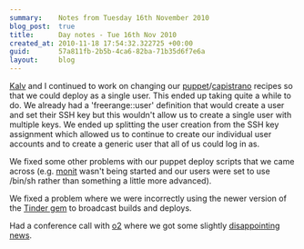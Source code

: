 ```yaml
---
summary:    Notes from Tuesday 16th November 2010
blog_post:  true
title:      Day notes - Tue 16th Nov 2010
created_at: 2010-11-18 17:54:32.322725 +00:00
guid:       57a811fb-2b5b-4ca6-82ba-71b35d6f7e6a
layout:     blog
---
```

  [Kalv](http://kalv.co.uk/) and I continued to work on changing our [puppet](http://www.puppetlabs.com/)/[capistrano](https://github.com/capistrano/capistrano/wiki/Documentation-v2.x) recipes so that we could deploy as a single user.  This ended up taking quite a while to do.  We already had a 'freerange::user' definition that would create a user and set their SSH key but this wouldn't allow us to create a single user with multiple keys.  We ended up splitting the user creation from the SSH key assignment which allowed us to continue to create our individual user accounts and to create a generic user that all of us could log in as.

  We fixed some other problems with our puppet deploy scripts that we came across (e.g. [monit](http://mmonit.com/monit/) wasn't being started and our users were set to use /bin/sh rather than something a little more advanced).

  We fixed a problem where we were incorrectly using the newer version of the [Tinder gem](http://rubygems.org/gems/tinder) to broadcast builds and deploys.

  Had a conference call with [o2](http://www.o2.co.uk/) where we got some slightly [disappointing news](http://blog.hashblue.com/post/1601203270/blue-and-bluebook-part-2).
